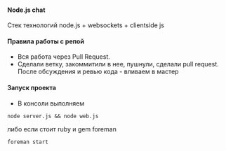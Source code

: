 #### Node.js chat
Стек технологий node.js + websockets + clientside js

#### Правила работы с репой
* Вся работа через Pull Request.
* Сделали ветку, закоммитили в нее, пушнули, сделали pull request. После обсуждения и ревью кода - вливаем в мастер

#### Запуск проекта
* В консоли выполняем
```
node server.js && node web.js
```

либо если стоит ruby и gem foreman

```
foreman start
```


